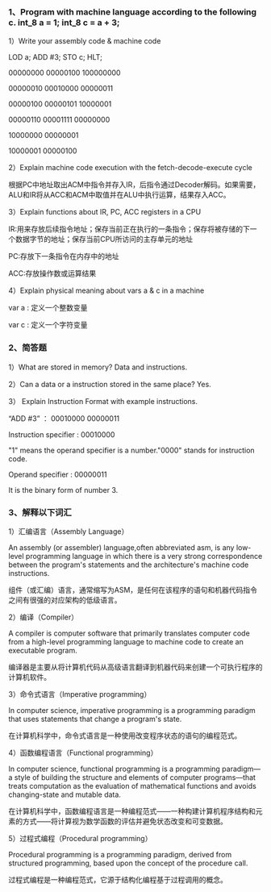 ### 1、Program with machine language according to the following c. int_8 a = 1;  int_8 c = a + 3; 

1）Write your assembly code & machine code 

LOD a; ADD #3; STO c; HLT;

00000000 00000100 100000000

00000010 00010000 00000011

00000100 00000101 10000001

00000110 00001111 00000000

10000000 00000001

10000001 00000100
 
2）Explain machine code execution with the fetch-decode-execute cycle 

根据PC中地址取出ACM中指令并存入IR，后指令通过Decoder解码。如果需要，ALU和IR将从ACC和ACM中取值并在ALU中执行运算，结果存入ACC。

3）Explain functions about  IR, PC, ACC registers in a CPU 
 
IR:用来存放后续指令地址；保存当前正在执行的一条指令；保存将被存储的下一个数据字节的地址；保存当前CPU所访问的主存单元的地址    
 
PC:存放下一条指令在内存中的地址    
 
ACC:存放操作数或运算结果

4）Explain physical meaning about vars a & c in a machine

var a : 定义一个整数变量

var c : 定义一个字符变量

### 2、简答题

1）What are stored in memory?  Data and instructions.
 
2）Can a data or a instruction stored in the same place?   Yes.
 
3） Explain Instruction Format with example instructions. 

“ADD #3” ： 00010000 00000011

Instruction specifier : 00010000  

"1" means the operand specifier is a number."0000" stands for instruction code.

Operand specifier : 00000011

It is the binary form of number 3.

### 3、解释以下词汇

1）汇编语言（Assembly Language） 
 
An assembly (or assembler) language,often abbreviated asm, is any low-level programming language in which there is a very strong correspondence between the program's statements and the architecture's machine code instructions.

组件（或汇编）语言，通常缩写为ASM，是任何在该程序的语句和机器代码指令之间有很强的对应架构的低级语言。

2）编译（Compiler）

A compiler is computer software that primarily translates computer code from a high-level programming language to machine code to create an executable program.

编译器是主要从将计算机代码从高级语言翻译到机器代码来创建一个可执行程序的计算机软件。

3）命令式语言（Imperative programming）

In computer science, imperative programming is a programming paradigm that uses statements that change a program's state.

在计算机科学中，命令式语言是一种使用改变程序状态的语句的编程范式。
 
4）函数编程语言（Functional programming）

In computer science, functional programming is a programming paradigm—a style of building the structure and elements of computer programs—that treats computation as the evaluation of mathematical functions and avoids changing-state and mutable data.

在计算机科学中，函数编程语言是一种编程范式——一种构建计算机程序结构和元素的方式——将计算视为数学函数的评估并避免状态改变和可变数据。
 
5）过程式编程（Procedural programming）

Procedural programming is a programming paradigm, derived from structured programming, based upon the concept of the procedure call. 

过程式编程是一种编程范式，它源于结构化编程基于过程调用的概念。
